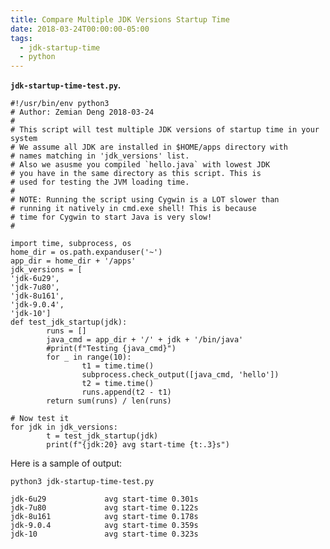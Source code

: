 ```yaml
---
title: Compare Multiple JDK Versions Startup Time
date: 2018-03-24T00:00:00-05:00
tags:
  - jdk-startup-time
  - python
---
```


**`jdk-startup-time-test.py`.**

    #!/usr/bin/env python3
    # Author: Zemian Deng 2018-03-24
    #
    # This script will test multiple JDK versions of startup time in your system
    # We assume all JDK are installed in $HOME/apps directory with
    # names matching in 'jdk_versions' list.
    # Also we asusme you compiled `hello.java` with lowest JDK
    # you have in the same directory as this script. This is
    # used for testing the JVM loading time.
    #
    # NOTE: Running the script using Cygwin is a LOT slower than
    # running it natively in cmd.exe shell! This is because
    # time for Cygwin to start Java is very slow!
    #

    import time, subprocess, os
    home_dir = os.path.expanduser('~')
    app_dir = home_dir + '/apps'
    jdk_versions = [
    'jdk-6u29',
    'jdk-7u80',
    'jdk-8u161',
    'jdk-9.0.4',
    'jdk-10']
    def test_jdk_startup(jdk):
            runs = []
            java_cmd = app_dir + '/' + jdk + '/bin/java'
            #print(f"Testing {java_cmd}")
            for _ in range(10):
                    t1 = time.time()
                    subprocess.check_output([java_cmd, 'hello'])
                    t2 = time.time()
                    runs.append(t2 - t1)
            return sum(runs) / len(runs)

    # Now test it
    for jdk in jdk_versions:
            t = test_jdk_startup(jdk)
            print(f"{jdk:20} avg start-time {t:.3}s")

Here is a sample of output:

    python3 jdk-startup-time-test.py

    jdk-6u29             avg start-time 0.301s
    jdk-7u80             avg start-time 0.122s
    jdk-8u161            avg start-time 0.178s
    jdk-9.0.4            avg start-time 0.359s
    jdk-10               avg start-time 0.323s

